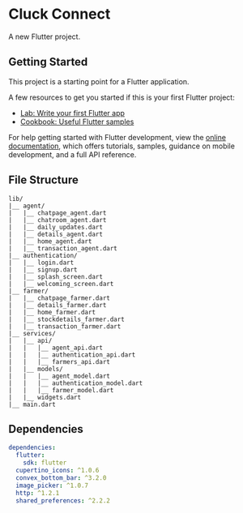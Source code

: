 # Cluck Connect

A new Flutter project.

## Getting Started

This project is a starting point for a Flutter application.

A few resources to get you started if this is your first Flutter project:

- [Lab: Write your first Flutter app](https://docs.flutter.dev/get-started/codelab)
- [Cookbook: Useful Flutter samples](https://docs.flutter.dev/cookbook)

For help getting started with Flutter development, view the
[online documentation](https://docs.flutter.dev/), which offers tutorials,
samples, guidance on mobile development, and a full API reference.


## File Structure

```lib
lib/
|__ agent/
|   |__ chatpage_agent.dart
|   |__ chatroom_agent.dart
|   |__ daily_updates.dart
|   |__ details_agent.dart
|   |__ home_agent.dart
|   |__ transaction_agent.dart
|__ authentication/
|   |__ login.dart
|   |__ signup.dart
|   |__ splash_screen.dart
|   |__ welcoming_screen.dart
|__ farmer/
|   |__ chatpage_farmer.dart
|   |__ details_farmer.dart
|   |__ home_farmer.dart
|   |__ stockdetails_farmer.dart
|   |__ transaction_farmer.dart
|__ services/
|   |__ api/
|   |   |__ agent_api.dart
|   |   |__ authentication_api.dart
|   |   |__ farmers_api.dart
|   |__ models/
|   |   |__ agent_model.dart
|   |   |__ authentication_model.dart
|   |   |__ farmer_model.dart
|   |__ widgets.dart
|__ main.dart
```

## Dependencies

```yaml
dependencies:
  flutter:
    sdk: flutter
  cupertino_icons: ^1.0.6
  convex_bottom_bar: ^3.2.0
  image_picker: ^1.0.7
  http: ^1.2.1
  shared_preferences: ^2.2.2
```
